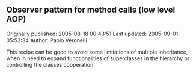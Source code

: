 ## Observer pattern for method calls (low level AOP) 
Originally published: 2005-08-18 00:43:51 
Last updated: 2005-09-01 05:53:34 
Author: Paolo Veronelli 
 
This recipe can be good to avoid some limitations of multiple inheritance, when in need to expand  functionalities of superclasses in the hierarchy or controlling the classes cooperation.